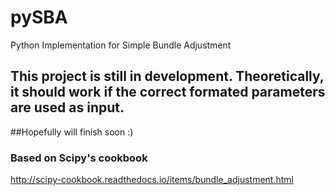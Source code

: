 # pySBA
Python Implementation for Simple Bundle Adjustment


## This project is still in development. Theoretically, it should work if the correct formated parameters are used as input.
##Hopefully will finish soon :)


### Based on Scipy's cookbook
http://scipy-cookbook.readthedocs.io/items/bundle_adjustment.html
